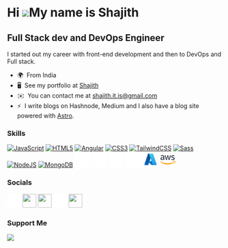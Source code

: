 Hi ![](https://user-images.githubusercontent.com/18350557/176309783-0785949b-9127-417c-8b55-ab5a4333674e.gif)My name is Shajith
===============================================================================================================================

Full Stack dev and DevOps Engineer
----------------------------------

I started out my career with front-end development and then to DevOps and Full stack.

* 🌍  From India
* 🖥️  See my portfolio at [Shajith](http://shajith.co.in)
* ✉️  You can contact me at [shajith.it.is@gmail.com](mailto:shajith.it.is@gmail.com)
* ⚡  I write blogs on Hashnode, Medium and I also have a blog site powered with [Astro](https://blog.shajith.co.in).

### Skills


<p align="left">
  <a href="https://developer.mozilla.org/en-US/docs/Web/JavaScript" target="_blank" rel="noreferrer"><img src="https://raw.githubusercontent.com/danielcranney/readme-generator/main/public/icons/skills/javascript-colored.svg" width="36" height="36" alt="JavaScript" /></a>
  <a href="https://developer.mozilla.org/en-US/docs/Glossary/HTML5" target="_blank" rel="noreferrer"><img src="https://raw.githubusercontent.com/danielcranney/readme-generator/main/public/icons/skills/html5-colored.svg" width="36" height="36" alt="HTML5" /></a>
  <a href="https://angular.io/" target="_blank" rel="noreferrer"><img src="https://raw.githubusercontent.com/danielcranney/readme-generator/main/public/icons/skills/angularjs-colored.svg" width="36" height="36" alt="Angular" /></a>
  <a href="https://www.w3.org/TR/CSS/#css" target="_blank" rel="noreferrer"><img src="https://raw.githubusercontent.com/danielcranney/readme-generator/main/public/icons/skills/css3-colored.svg" width="36" height="36" alt="CSS3" /></a>
  <a href="https://tailwindcss.com/" target="_blank" rel="noreferrer"><img src="https://raw.githubusercontent.com/danielcranney/readme-generator/main/public/icons/skills/tailwindcss-colored.svg" width="36" height="36" alt="TailwindCSS" /></a>
  <a href="https://sass-lang.com/" target="_blank" rel="noreferrer"><img src="https://raw.githubusercontent.com/danielcranney/readme-generator/main/public/icons/skills/sass-colored.svg" width="36" height="36" alt="Sass" /></a>
  <a href="https://nodejs.org/en/" target="_blank" rel="noreferrer"><img src="https://raw.githubusercontent.com/danielcranney/readme-generator/main/public/icons/skills/nodejs-colored.svg" width="36" height="36" alt="NodeJS" /></a>
  <a href="https://www.mongodb.com/" target="_blank" rel="noreferrer"><img src="https://raw.githubusercontent.com/danielcranney/readme-generator/main/public/icons/skills/mongodb-colored.svg" width="36" height="36" alt="MongoDB" /></a>
  <a href="https://www.postman.com/" target="_blank" rel="noreferrer"><img src="/assets/postman.png" width="36" height="36" alt="Postman" /></a>
  <a href="https://kubernetes.io/" target="_blank" rel="noreferrer"><img src="/assets/kubernetes.png" width="36" height="36" alt="Kubernetes" /></a>
  <a href="https://www.docker.com/" target="_blank" rel="noreferrer"><img src="/assets/docker.png" width="36" height="36" alt="Docker" /></a>
  <a href="https://cloud.google.com/" target="_blank" rel="noreferrer"><img src="/assets/gcp.png" width="36" height="36" alt="GCP" /></a>
  <a href="https://azure.microsoft.com/en-in/" target="_blank" rel="noreferrer"><img src="/assets/azure.png" width="36" height="36" alt="Azure" /></a>
  <a href="https://aws.amazon.com/" target="_blank" rel="noreferrer"><img src="/assets/aws.png" width="36" height="36" alt="AWS" /></a>
</p>


### Socials

<p align="left"> <a href="https://www.github.com/shajith-it-is" target="_blank" rel="noreferrer"><img src="/assets/github.png" width="32" height="32" /></a> <a href="https://shajith.hashnode.dev" target="_blank" rel="noreferrer"><img src="https://raw.githubusercontent.com/danielcranney/readme-generator/main/public/icons/socials/hashnode.svg" width="32" height="32" /></a> <a href="https://www.linkedin.com/in/shajithitis" target="_blank" rel="noreferrer"><img src="https://raw.githubusercontent.com/danielcranney/readme-generator/main/public/icons/socials/linkedin.svg" width="32" height="32" /></a> <a href="http://www.medium.com/@shajith.it.is" target="_blank" rel="noreferrer"><img src="/assets/medium.png" width="32" height="32" /></a> <a href="https://www.twitter.com/Shajith_it_is" target="_blank" rel="noreferrer"><img src="https://raw.githubusercontent.com/danielcranney/readme-generator/main/public/icons/socials/twitter.svg" width="32" height="32" /></a></p>

### Support Me

<a href="https://www.buymeacoffee.com/shajith.it.is"><img src="https://cdn.buymeacoffee.com/buttons/v2/default-yellow.png" width="200" /></a>
